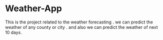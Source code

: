 # Weather-App
This is the project related to the weather forecasting . we can predict the weather of any county or city . and also we can predict the weather of next 10 days.
